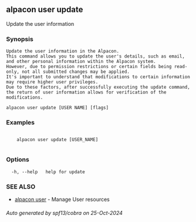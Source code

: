 ## alpacon user update

Update the user information

### Synopsis


	Update the user information in the Alpacon.
	This command allows you to update the user's details, such as email, and other personal information within the Alpacon system. 
	However, due to permission restrictions or certain fields being read-only, not all submitted changes may be applied. 
	It's important to understand that modifications to certain information may require higher user privileges.
	Due to these factors, after successfully executing the update command, the return of user information allows for verification of the modifications.
	

```
alpacon user update [USER NAME] [flags]
```

### Examples

```

	alpacon user update [USER_NAME]
	
```

### Options

```
  -h, --help   help for update
```

### SEE ALSO

* [alpacon user](alpacon_user.md)	 - Manage User resources

###### Auto generated by spf13/cobra on 25-Oct-2024
